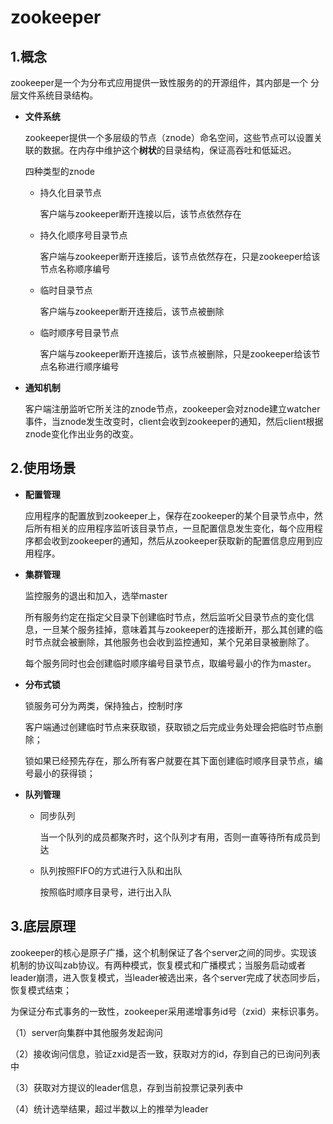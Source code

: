 # zookeeper

## 1.概念

zookeeper是一个为分布式应用提供一致性服务的的开源组件，其内部是一个 分层文件系统目录结构。

- **文件系统**

  zookeeper提供一个多层级的节点（znode）命名空间，这些节点可以设置关联的数据。在内存中维护这个**树状**的目录结构，保证高吞吐和低延迟。

  四种类型的znode

  - 持久化目录节点

    客户端与zookeeper断开连接以后，该节点依然存在

  - 持久化顺序号目录节点

    客户端与zookeeper断开连接后，该节点依然存在，只是zookeeper给该节点名称顺序编号

  - 临时目录节点

    客户端与zookeeper断开连接后，该节点被删除

  - 临时顺序号目录节点

    客户端与zookeeper断开连接后，该节点被删除，只是zookeeper给该节点名称进行顺序编号

- **通知机制**

  客户端注册监听它所关注的znode节点，zookeeper会对znode建立watcher事件，当znode发生改变时，client会收到zookeeper的通知，然后client根据znode变化作出业务的改变。

## 2.使用场景

- **配置管理**

  应用程序的配置放到zookeeper上，保存在zookeeper的某个目录节点中，然后所有相关的应用程序监听该目录节点，一旦配置信息发生变化，每个应用程序都会收到zookeeper的通知，然后从zookeeper获取新的配置信息应用到应用程序。

- **集群管理**

  监控服务的退出和加入，选举master

  所有服务约定在指定父目录下创建临时节点，然后监听父目录节点的变化信息，一旦某个服务挂掉，意味着其与zookeeper的连接断开，那么其创建的临时节点就会被删除，其他服务也会收到监控通知，某个兄弟目录被删除了。

  每个服务同时也会创建临时顺序编号目录节点，取编号最小的作为master。

- **分布式锁**

  锁服务可分为两类，保持独占，控制时序

  客户端通过创建临时节点来获取锁，获取锁之后完成业务处理会把临时节点删除；

  锁如果已经预先存在，那么所有客户就要在其下面创建临时顺序目录节点，编号最小的获得锁；

- **队列管理**

  - 同步队列

    当一个队列的成员都聚齐时，这个队列才有用，否则一直等待所有成员到达

  - 队列按照FIFO的方式进行入队和出队

    按照临时顺序目录号，进行出入队

## 3.底层原理

zookeeper的核心是原子广播，这个机制保证了各个server之间的同步。实现该机制的协议叫zab协议。有两种模式，恢复模式和广播模式；当服务启动或者leader崩溃，进入恢复模式，当leader被选出来，各个server完成了状态同步后，恢复模式结束；

为保证分布式事务的一致性，zookeeper采用递增事务id号（zxid）来标识事务。

（1）server向集群中其他服务发起询问

（2）接收询问信息，验证zxid是否一致，获取对方的id，存到自己的已询问列表中

（3）获取对方提议的leader信息，存到当前投票记录列表中

（4）统计选举结果，超过半数以上的推举为leader